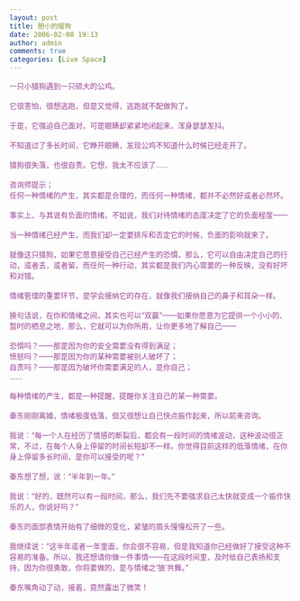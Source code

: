 ```yaml
---
layout: post
title: 胆小的猎狗
date: 2006-02-08 19:13
author: admin
comments: true
categories: [Live Space]
---
```

<div><font color="#994493" size=2>一只小猎狗遇到一只硕大的公鸡。<br /><br />它很害怕，很想逃跑，但是又觉得，逃跑就不配做狗了。<br /><br />于是，它强迫自己面对，可是眼睛却紧紧地闭起来，浑身瑟瑟发抖。<br /><br />不知道过了多长时间，它睁开眼睛，发现公鸡不知道什么时候已经走开了。<br /><br />猎狗很失落，也很自责。它想，我太不应该了……<br /><br />咨询师提示；<br />任何一种情绪的产生，其实都是合理的，而任何一种情绪，都并不必然好或者必然坏。<br /><br />事实上，与其说有负面的情绪，不如说，我们对待情绪的态度决定了它的负面程度——<br /><br />当一种情绪已经产生，而我们却一定要排斥和否定它的时候，负面的影响就来了。<br /><br />就像这只猎狗，如果它愿意接受自己已经产生的恐惧，那么，它可以自由决定自己的行动，或者去，或者留。而任何一种行动，其实都是我们内心需要的一种反映，没有好坏和对错。<br /><br />情绪管理的重要环节，是学会接纳它的存在，就像我们接纳自己的鼻子和耳朵一样。<br /><br />换句话说，在你和情绪之间，其实也可以“双赢”——如果你愿意为它提供一个小小的、暂时的栖息之地，那么，它就可以为你所用，让你更多地了解自己——<br /><br />恐惧吗？——那是因为你的安全需要没有得到满足；<br />愤怒吗？——那是因为你的某种需要被别人破坏了；<br />自责吗？——那是因为破坏你需要满足的人，是你自己；<br />……<br /><br />每种情绪的产生，都是一种提醒，提醒你关注自己的某一种需要。<br /><br />秦东刚刚离婚，情绪极度低落，但又很想让自己快点振作起来，所以前来咨询。<br /><br />我说：“每一个人在经历了情感的断裂后，都会有一段时间的情绪波动，这种波动很正常，不过，在每个人身上停留的时间长短却不一样。你觉得目前这样的低落情绪，在你身上停留多长时间，是你可以接受的呢？”<br /><br />秦东想了想，说：“半年到一年。”<br /><br />我说：“好的，既然可以有一段时间，那么，我们先不要强求自己太快就变成一个振作快乐的人，你说好吗？”<br /><br />秦东的面部表情开始有了细微的变化，紧皱的眉头慢慢松开了一些。<br /><br />我继续说：“这半年或者一年里面，你会很不容易，但是我知道你已经做好了接受这种不容易的准备。所以，我还想请你做一件事情——在这段时间里，及时给自己表扬和支持，因为你很勇敢，你将要做的，是与情绪之‘狼’共舞。”<br /><br />秦东嘴角动了动，接着，竟然露出了微笑！</font></div>
